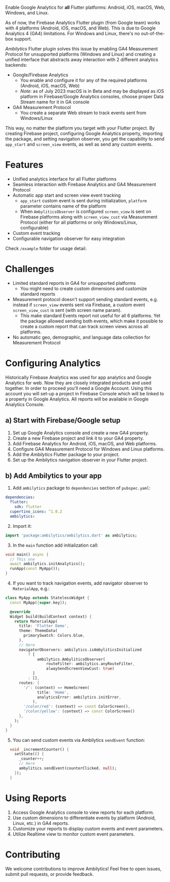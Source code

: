 Enable Google Analytics for **all** Flutter platforms: Android, iOS, macOS, Web, Windows, and Linux.

As of now, the Firebase Analytics Flutter plugin (from Google team) works with 4 platforms (Android, iOS, macOS, and Web). This is due to Google Analytics 4 (GA4) limitations. For Windows and Linux, there's no out-of-the-box support.

*Ambilytics* Flutter plugin solves this issue by enabling GA4 Measurement Protocol for unsupported platforms (Windows and Linux) and creating a unified interface that abstracts away interaction with 2 different analytics backends:
- Google/Firebase Analytics
    - You enable and configure it for any of the required platforms (Android, iOS, macOS, Web)
    - *Note:* as of July 2023 macOS is in Beta and may be displayed as iOS platform in Firebase/Google Analytics consoles, choose proper Data Stream name for it in GA console
- GA4 Measurement Protocol
    - You create a separate Web stream to track events sent from Windows/Linux

This way, no matter the platform you target with your Flutter project. By creating Firebase project, configuring Google Analytics property, importing the package, and setting navigation observer, you get the capability to send `app_start` and `screen_view` events, as well as send any custom events.

# Features

- Unified analytics interface for all Flutter platforms
- Seamless interaction with Firebase Analytics and GA4 Measurement Protocol
- Automatic app start and screen view event tracking
    - `app_start` custom event is sent during initialization, `platform` parameter contains name of the platform
    - When `AmbyliticsObserver` is configured `screen_view` is sent on Firebase platforms along with `screen_view_cust` via Measurement Protocol (either for all platforms or only Windows/Linux, configurable)
- Custom event tracking
- Configurable navigation observer for easy integration

Check `/example` folder for usage detail.

# Challenges

- Limited standard reports in GA4 for unsupported platforms
    - You might need to create custom dimensions and customize standard reports
- Measurement protocol doesn't support sending standard events, e.g. instead if `screen_view` events sent via Firebase, a custom event `screen_view_cust` is sent (with screen name param). 
    - This make standard Events report not useful for all 6 platforms. Yet the package allowed sending both events, which make it possible to create a custom report that can track screen views across all platforms.
- No automatic geo, demographic, and language data collection for Measurement Protocol

# Configuring Analytics

Historically Firebase Analytics was used for app analytics and Google Analytics for web. Now they are closely integrated products and used together. In order to proceed you'll need a Google Account. Using this account you will set-up a project in Firebase Console which will be linked to a property in Google Analytics. All reports will be available in Google Analytics Console.

## a) Start with Firebase/Google setup

1. Set up Google Analytics console and create a new GA4 property.
2. Create a new Firebase project and link it to your GA4 property.
3. Add Firebase Analytics for Android, iOS, macOS, and Web platforms.
4. Configure GA4 Measurement Protocol for Windows and Linux platforms.
5. Add the *Ambilytics* Flutter package to your project.
6. Set up the Ambilytics navigation observer in your Flutter project.

## b) Add Ambilytics to your app

1. Add `ambilytics` package to `dependencies` section of `pubspec.yaml`:
```yaml
dependencies:
  flutter:
    sdk: flutter  
  cupertino_icons: ^1.0.2
  ambilytics:
```
2. Import it:
```dart
import 'package:ambilytics/ambilytics.dart' as ambilytics;
```
3. In the `main` function add initialization call:
```dart
void main() async {
  // This one
  await ambilytics.initAnalytics();
  runApp(const MyApp());
}
```
4. If you want to track navigation events, add navigator observer to `MaterialApp`, e.g.:

```dart
class MyApp extends StatelessWidget {
  const MyApp({super.key});

  @override
  Widget build(BuildContext context) {
    return MaterialApp(
      title: 'Flutter Demo',
      theme: ThemeData(
        primarySwatch: Colors.blue,
      ),
      // Here
      navigatorObservers: ambilytics.isAmbyliticsInitialized
          ? [
              ambilytics.AmbyliticsObserver(
                  routeFilter: ambilytics.anyRouteFilter,
                  alwaySendScreenViewCust: true)
            ]
          : [],
      routes: {
        '/': (context) => HomeScreen(
              title: 'Home',
              analyticsError: ambilytics.initError,
            ),
        '/color/red': (context) => const ColorScreen(),
        '/color/yellow': (context) => const ColorScreen()
      },
    );
  }
}
```
5. You can send custom events via Ambilytics `sendEvent` function:
```dart
  void _incrementCounter() {
    setState(() {
      _counter++;
      // Here
      ambylitics.sendEvent(counterClicked, null);
    });
  }
```

# Using Reports

1. Access Google Analytics console to view reports for each platform.
2. Use custom dimensions to differentiate events by platform (Android, Linux, etc.) in GA4 reports.
3. Customize your reports to display custom events and event parameters.
4. Utilize Realtime view to monitor custom event parameters.

# Contributing

We welcome contributions to improve Ambilytics! Feel free to open issues, submit pull requests, or provide feedback.